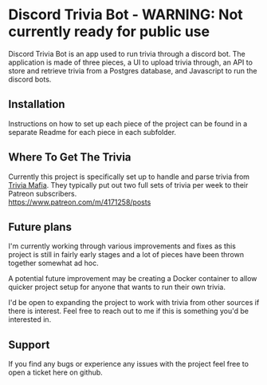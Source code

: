 # Discord Trivia Bot - WARNING: Not currently ready for public use

Discord Trivia Bot is an app used to run trivia through a discord bot.
The application is made of three pieces, a UI to upload trivia through, an API to store and retrieve trivia from a Postgres database, and Javascript to run the discord bots.

## Installation

Instructions on how to set up each piece of the project can be found in a separate Readme for each piece in each subfolder.


## Where To Get The Trivia

Currently this project is specifically set up to handle and parse trivia from [Trivia Mafia](https://www.patreon.com/m/4171258/posts). They typically put out two full sets of trivia per week to their Patreon subscribers. <br>
https://www.patreon.com/m/4171258/posts

## Future plans

I'm currently working through various improvements and fixes as this project is still in fairly early stages and a lot of pieces have been thrown together somewhat ad hoc.<br>

A potential future improvement may be creating a Docker container to allow quicker project setup for anyone that wants to run their own trivia. <br>

I'd be open to expanding the project to work with trivia from other sources if there is interest. Feel free to reach out to me if this is something you'd be interested in. <br>



## Support
If you find any bugs or experience any issues with the project feel free to open a ticket here on github.